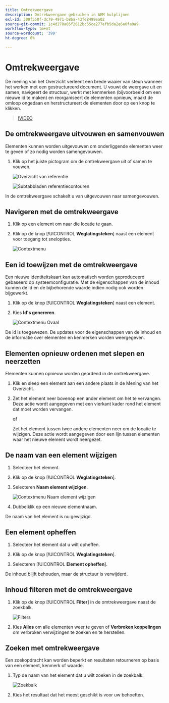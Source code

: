 ```yaml
---
title: Omtrekweergave
description: Omtrekweergave gebruiken in AEM hulplijnen
exl-id: 300f550f-dc79-4971-b8ba-43fe8499ea02
source-git-commit: 1c4d278a05f2612bc55ce277efb5da2e6a0fa9a9
workflow-type: tm+mt
source-wordcount: '399'
ht-degree: 0%

---
```


# Omtrekweergave

De mening van het Overzicht verleent een brede waaier van steun wanneer het werken met een gestructureerd document. U vouwt de weergave uit en samen, navigeert de structuur, werkt met kenmerken (bijvoorbeeld om een nieuwe id te maken) en reorganiseert de elementen opnieuw, maakt de omloop ongedaan en herstructureert de elementen door op een knop te klikken.

>[!VIDEO](https://video.tv.adobe.com/v/342767?quality=12&learn=on)

## De omtrekweergave uitvouwen en samenvouwen

Elementen kunnen worden uitgevouwen om onderliggende elementen weer te geven of zo nodig worden samengevouwen.

1. Klik op het juiste pictogram om de omtrekweergave uit of samen te vouwen.

   ![Overzicht van referentie](images/lesson-6/outline-collapsed-before.png)

   ![Subtabbladen referentiecontouren](images/lesson-6/outline-expanded-after.png)

In de omtrekweergave schakelt u van uitgevouwen naar samengevouwen.

## Navigeren met de omtrekweergave

1. Klik op een element om naar die locatie te gaan.

2. Klik op de knop [!UICONTROL **Weglatingsteken**] naast een element voor toegang tot snelopties.

   ![Contextmenu](images/lesson-6/shortcut-options.png)

## Een id toewijzen met de omtrekweergave

Een nieuwe identiteitskaart kan automatisch worden geproduceerd gebaseerd op systeemconfiguratie. Met de eigenschappen van de inhoud kunnen de id en de bijbehorende waarde indien nodig ook worden bijgewerkt.

1. Klik op de knop [!UICONTROL **Weglatingsteken**] naast een element.

2. Kies **Id&#39;s genereren**.

   ![Contextmenu Ovaal](images/lesson-6/ellipsis-popup.png)

De id is toegewezen. De updates voor de eigenschappen van de inhoud en de informatie over elementen en kenmerken worden weergegeven.

## Elementen opnieuw ordenen met slepen en neerzetten

Elementen kunnen opnieuw worden geordend in de omtrekweergave.

1. Klik en sleep een element aan een andere plaats in de Mening van het Overzicht.

2. Zet het element neer bovenop een ander element om het te vervangen. Deze actie wordt aangegeven met een vierkant kader rond het element dat moet worden vervangen.

   of

   Zet het element tussen twee andere elementen neer om de locatie te wijzigen. Deze actie wordt aangegeven door een lijn tussen elementen waar het nieuwe element wordt neergezet.

## De naam van een element wijzigen

1. Selecteer het element.

2. Klik op de knop [!UICONTROL **Weglatingsteken**].

3. Selecteren **Naam element wijzigen**.

   ![Contextmenu Naam element wijzigen](images/lesson-6/rename-before.png)

4. Dubbelklik op een nieuwe elementnaam.

De naam van het element is nu gewijzigd.

## Een element opheffen

1. Selecteer het element dat u wilt opheffen.

2. Klik op de knop [!UICONTROL **Weglatingsteken**].

3. Selecteren [!UICONTROL **Element opheffen**].

De inhoud blijft behouden, maar de structuur is verwijderd.

## Inhoud filteren met de omtrekweergave

1. Klik op de knop [!UICONTROL **Filter**] in de omtrekweergave naast de zoekbalk.

   ![Filters](images/lesson-6/filter-icon.png)

2. Kies **Alles** om alle elementen weer te geven of **Verbroken koppelingen** om verbroken verwijzingen te zoeken en te herstellen.

## Zoeken met omtrekweergave

Een zoekopdracht kan worden beperkt en resultaten retourneren op basis van een element, kenmerk of waarde.

1. Typ de naam van het element dat u wilt zoeken in de zoekbalk.

   ![Zoekbalk](images/lesson-6/search-bar.png)

2. Kies het resultaat dat het meest geschikt is voor uw behoeften.
